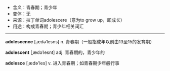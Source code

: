 - <span class="definition">含义：青春期；青少年</span>
- <span class="definition">变体：无</span>
- <span class="definition">来源：拉丁单词adolescere（意为to grow up，即成长）</span>
- <span class="definition">用途：构成青春期；青少年相关词汇</span>

---

<span class="vocabulary">**adolescence**</span> [ˌædəˈlesns] n. 青春期（一般指成年以前由13至15的发育期）

<span class="vocabulary">**adolescent**</span> [ˌædəˈlesnt] adj. 青春期的，青少年的

<span class="vocabulary">**adolesce**</span> [ˌædə'les] v. 进入青春期；如青春期少年般行事

